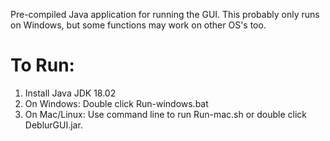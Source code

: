 Pre-compiled Java application for running the GUI.  This probably only runs on Windows, but some functions may work on other OS's too.

# To Run:
1. Install Java JDK 18.02
1. On Windows: Double click Run-windows.bat
1. On Mac/Linux: Use command line to run Run-mac.sh or double click DeblurGUI.jar.

